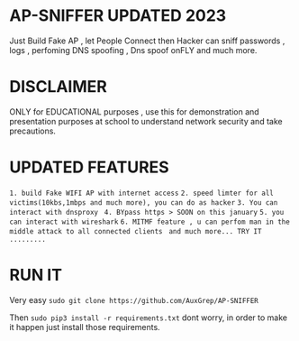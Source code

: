 # AP-SNIFFER UPDATED 2023
Just Build Fake AP , let People Connect then Hacker can sniff passwords , logs , perfoming DNS spoofing , Dns spoof onFLY and much more.

# DISCLAIMER
ONLY for EDUCATIONAL purposes , use this for demonstration and presentation purposes at school to understand network security and take precautions.

# UPDATED FEATURES
 ``1. build Fake WIFI AP with internet access``
 ``2. speed limter for all victims(10kbs,1mbps and much more), you can do as hacker``
 ``3. You can interact with dnsproxy ``
 ``4. BYpass https > SOON on this january``
 ``5. you can interact with wireshark``
 ``6. MITMF feature , u can perfom man in the middle attack to all connected clients``
  `` and much more... TRY IT .........``
  
  # RUN IT
  Very easy ```sudo git clone https://github.com/AuxGrep/AP-SNIFFER ```
  
  Then ```sudo pip3 install -r requirements.txt``` dont worry, in order to make it happen just install those requirements.
  
  
